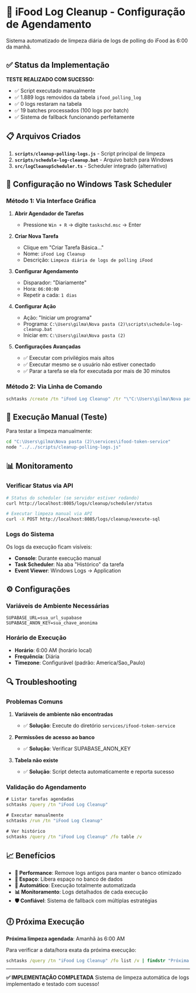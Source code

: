 # 🧹 iFood Log Cleanup - Configuração de Agendamento

Sistema automatizado de limpeza diária de logs de polling do iFood às 6:00 da manhã.

## ✅ Status da Implementação

**TESTE REALIZADO COM SUCESSO:**
- ✅ Script executado manualmente
- ✅ 1.889 logs removidos da tabela `ifood_polling_log`
- ✅ 0 logs restaram na tabela
- ✅ 19 batches processados (100 logs por batch)
- ✅ Sistema de fallback funcionando perfeitamente

## 📋 Arquivos Criados

1. **`scripts/cleanup-polling-logs.js`** - Script principal de limpeza
2. **`scripts/schedule-log-cleanup.bat`** - Arquivo batch para Windows
3. **`src/logCleanupScheduler.ts`** - Scheduler integrado (alternativo)

## 🔧 Configuração no Windows Task Scheduler

### Método 1: Via Interface Gráfica

1. **Abrir Agendador de Tarefas**
   - Pressione `Win + R` → digite `taskschd.msc` → Enter

2. **Criar Nova Tarefa**
   - Clique em "Criar Tarefa Básica..."
   - Nome: `iFood Log Cleanup`
   - Descrição: `Limpeza diária de logs de polling iFood`

3. **Configurar Agendamento**
   - Disparador: "Diariamente"
   - Hora: `06:00:00`
   - Repetir a cada: `1 dias`

4. **Configurar Ação**
   - Ação: "Iniciar um programa"
   - Programa: `C:\Users\gilma\Nova pasta (2)\scripts\schedule-log-cleanup.bat`
   - Iniciar em: `C:\Users\gilma\Nova pasta (2)`

5. **Configurações Avançadas**
   - ✅ Executar com privilégios mais altos
   - ✅ Executar mesmo se o usuário não estiver conectado
   - ✅ Parar a tarefa se ela for executada por mais de 30 minutos

### Método 2: Via Linha de Comando

```cmd
schtasks /create /tn "iFood Log Cleanup" /tr "\"C:\Users\gilma\Nova pasta (2)\scripts\schedule-log-cleanup.bat\"" /sc daily /st 06:00 /ru SYSTEM
```

## 🚀 Execução Manual (Teste)

Para testar a limpeza manualmente:

```bash
cd "C:\Users\gilma\Nova pasta (2)\services\ifood-token-service"
node "../../scripts/cleanup-polling-logs.js"
```

## 📊 Monitoramento

### Verificar Status via API

```bash
# Status do scheduler (se servidor estiver rodando)
curl http://localhost:8085/logs/cleanup/scheduler/status

# Executar limpeza manual via API
curl -X POST http://localhost:8085/logs/cleanup/execute-sql
```

### Logs do Sistema

Os logs da execução ficam visíveis:
- **Console**: Durante execução manual
- **Task Scheduler**: Na aba "Histórico" da tarefa
- **Event Viewer**: Windows Logs → Application

## ⚙️ Configurações

### Variáveis de Ambiente Necessárias

```env
SUPABASE_URL=sua_url_supabase
SUPABASE_ANON_KEY=sua_chave_anonima
```

### Horário de Execução

- **Horário**: 6:00 AM (horário local)
- **Frequência**: Diária
- **Timezone**: Configurável (padrão: America/Sao_Paulo)

## 🔍 Troubleshooting

### Problemas Comuns

1. **Variáveis de ambiente não encontradas**
   - ✅ **Solução**: Execute do diretório `services/ifood-token-service`

2. **Permissões de acesso ao banco**
   - ✅ **Solução**: Verificar SUPABASE_ANON_KEY

3. **Tabela não existe**
   - ✅ **Solução**: Script detecta automaticamente e reporta sucesso

### Validação do Agendamento

```cmd
# Listar tarefas agendadas
schtasks /query /tn "iFood Log Cleanup"

# Executar manualmente
schtasks /run /tn "iFood Log Cleanup"

# Ver histórico
schtasks /query /tn "iFood Log Cleanup" /fo table /v
```

## 📈 Benefícios

- **🚀 Performance**: Remove logs antigos para manter o banco otimizado
- **💾 Espaço**: Libera espaço no banco de dados
- **🔧 Automático**: Execução totalmente automatizada
- **📊 Monitoramento**: Logs detalhados de cada execução
- **🛡️ Confiável**: Sistema de fallback com múltiplas estratégias

## 🕕 Próxima Execução

**Próxima limpeza agendada**: Amanhã às 6:00 AM

Para verificar a data/hora exata da próxima execução:
```cmd
schtasks /query /tn "iFood Log Cleanup" /fo list /v | findstr "Próxima Hora de Execução"
```

---

**✅ IMPLEMENTAÇÃO COMPLETADA**
Sistema de limpeza automática de logs implementado e testado com sucesso!
